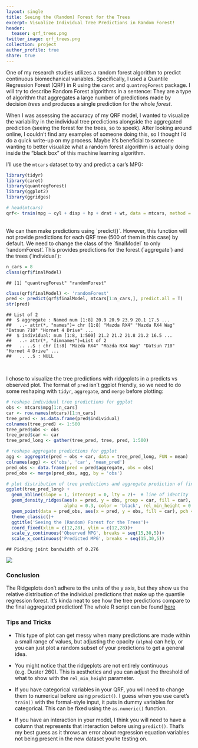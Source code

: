 ```yaml
---
layout: single
title: Seeing the (Random) Forest for the Trees
excerpt: Visualize Individual Tree Predictions in Random Forest!
header:
  teaser: qrf_trees.png
twitter_image: qrf_trees.png
collection: project
author_profile: true
share: true
---
```


One of my research studies utilizes a random forest algorithm to predict
continuous biomechanical variables. Specifically, I used a Quantile
Regression Forest (QRF) in R using the `caret` and `quantregForest`
package. I will try to describe Random Forest algorithms in a sentence:
They are a type of algorithm that aggregates a large number of
predictions made by decision *trees* and produces a single prediction
for the whole *forest*.

When I was assessing the accuracy of my QRF model, I wanted to visualize
the variability in the individual tree predictions alongside the
aggregated prediction (seeing the forest for the trees, so to speek).
After looking around online, I couldn’t find any examples of someone
doing this, so I thought I’d do a quick write-up on my process. Maybe
it’s beneficial to someone wanting to better visualize what a random
forest algorithm is actually doing inside the “black box” of this
machine learning algorithm.

I’ll use the `mtcars` dataset to try and predict a car’s MPG:

``` r
library(tidyr)
library(caret)
library(quantregForest)
library(ggplot2)
library(ggridges)

# head(mtcars)
qrf<- train(mpg ~ cyl + disp + hp + drat + wt, data = mtcars, method = 'qrf')  # train QRF model
``` 
<br>
We can then make predictions using `predict()`. However, this function
will not provide predictions for each QRF tree (500 of them in this
case) by default. We need to change the class of the `finalModel` to
only ‘randomForest’. This provides predictions for the forest
(`aggregate`) and the trees (`individual`):

``` r
n_cars = 8
class(qrf$finalModel)
```

    ## [1] "quantregForest" "randomForest"

``` r
class(qrf$finalModel) <- 'randomForest'
pred <- predict(qrf$finalModel, mtcars[1:n_cars,], predict.all = T)
str(pred)
```

    ## List of 2
    ##  $ aggregate : Named num [1:8] 20.9 20.9 23.9 20.1 17.5 ...
    ##   ..- attr(*, "names")= chr [1:8] "Mazda RX4" "Mazda RX4 Wag" "Datsun 710" "Hornet 4 Drive" ...
    ##  $ individual: num [1:8, 1:500] 21.2 21.2 21.8 21.2 16.5 ...
    ##   ..- attr(*, "dimnames")=List of 2
    ##   .. ..$ : chr [1:8] "Mazda RX4" "Mazda RX4 Wag" "Datsun 710" "Hornet 4 Drive" ...
    ##   .. ..$ : NULL

<br> 

I chose to visualize the tree predictions with ridgeplots in a predicts
vs observed plot. The format of `pred` isn’t ggplot friendly, so we need
to do some reshaping with `tidyr`, `aggregate`, and `merge` before
plotting:

``` r
# reshape individual tree predictions for ggplot
obs <- mtcars$mpg[1:n_cars]
car <- row.names(mtcars)[1:n_cars]
tree_pred <- as.data.frame(pred$individual)
colnames(tree_pred) <- 1:500
tree_pred$obs <- obs
tree_pred$car <- car
tree_pred_long <- gather(tree_pred, tree, pred, 1:500)

# reshape aggregate predictions for ggplot
agg <- aggregate(pred ~ obs + car, data = tree_pred_long, FUN = mean)  # same as pred$aggregate values
colnames(agg) <- c('obs', 'car', 'mean_pred')
pred_obs <- data.frame(pred = pred$aggregate, obs = obs)
pred_obs <- merge(pred_obs, agg, by = 'obs')

# plot distribution of tree predictions and aggregate prediction of final QRF model
ggplot(tree_pred_long) + 
  geom_abline(slope = 1, intercept = 0, lty = 2)+  # line of identity
  geom_density_ridges(aes(x = pred, y = obs, group = car, fill = car),
                      alpha = 0.3, color = 'black', rel_min_height = 0.02, size = 0.5)+
  geom_point(data = pred_obs, aes(x = pred, y = obs, fill = car), pch = 21, size = 2)+
  theme_classic()+
  ggtitle('Seeing the (Random) Forest for the Trees')+
  coord_fixed(xlim = c(12,28), ylim = c(12,28))+
  scale_y_continuous('Observed MPG', breaks = seq(15,30,5))+
  scale_x_continuous('Predicted MPG', breaks = seq(15,30,5))
```

    ## Picking joint bandwidth of 0.276

![](how_to_plot_qrf_tree_predictions_files/figure-gfm/pressure-1.png)<!-- -->

### Conclusion

The Ridgeplots don’t adhere to the units of the y axis, but they show us
the relative distribution of the individual predictions that make up the
quantile regression forest. It’s kinda neat to see how the tree
predictions compare to the final aggregated prediction\! The whole R
script can be found
[here](https://github.com/alcantarar/files/plot_qrf_trees.R)

### Tips and Tricks

  - This type of plot can get messy when many predictions are made
    within a small range of values, but adjusting the opacity (`alpha`)
    can help, or you can just plot a random subset of your predictions
    to get a general idea.

  - You might notice that the ridgeplots are not entirely continuous
    (e.g. Duster 260). This is aesthetics and you can adjust the
    threshold of what to show with the `rel_min_height` parameter.

  - If you have categorical variables in your QRF, you will need to
    change them to numerical before using `predict()`. I guess when you
    use caret’s `train()` with the formal-style input, it puts in dummy
    variables for categorical. This can be fixed using the
    `as.numeric()` function.

  - If you have an interaction in your model, I think you will need to
    have a column that represents that interaction before using
    `predict()`. That’s my best guess as it throws an error about
    regression equation variables not being present in the new dataset
    you’re testing on.
